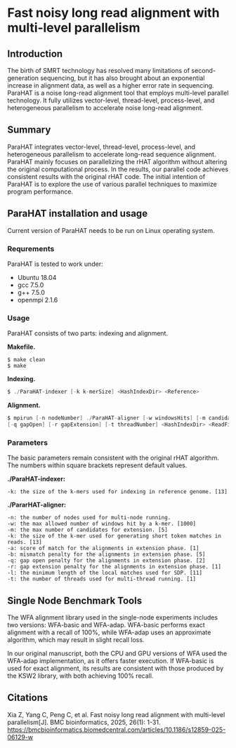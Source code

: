 # Fast noisy long read alignment with multi‑level parallelism

## Introduction

The birth of SMRT technology has resolved many limitations of second-generation sequencing, but it has also brought about an exponential increase in alignment data, as well as a higher error rate in sequencing. ParaHAT is a noise long-read alignment tool that employs multi-level parallel technology. It fully utilizes vector-level, thread-level, process-level, and heterogeneous parallelism to accelerate noise long-read alignment.

## Summary

ParaHAT integrates vector-level, thread-level, process-level, and heterogeneous parallelism to accelerate long-read sequence alignment. ParaHAT mainly focuses on parallelizing the rHAT algorithm without altering the original computational process. In the results, our parallel code achieves consistent results with the original rHAT code. The initial intention of ParaHAT is to explore the use of various parallel techniques to maximize program performance.

## ParaHAT installation and usage

Current version of ParaHAT needs to be run on Linux operating system.

### Requrements

ParaHAT is tested to work under:

* Ubuntu 18.04
* gcc 7.5.0
* g++ 7.5.0
* openmpi 2.1.6

### Usage

ParaHAT consists of two parts: indexing and alignment.

**Makefile.**

```
$ make clean
$ make
```

**Indexing.**

```c
$ ./ParaHAT-indexer [-k k-merSize] <HashIndexDir> <Reference>
```

**Alignment.**

```c
$ mpirun [-n nodeNumber] ./ParaHAT-aligner [-w windowsHits] [-m candidates] [-k kmerSize] [-a match] [-b mismatch]
[-q gapOpen] [-r gapExtension] [-t threadNumber] <HashIndexDir> <ReadFile> <Reference>
```

### Parameters

The basic parameters remain consistent with the original rHAT algorithm. The numbers within square brackets represent default values.

**./ParaHAT-indexer:**

```
-k: the size of the k-mers used for indexing in reference genome. [13]
```

**./PararHAT-aligner:**

```
-n: the number of nodes used for multi-node running.
-w: the max allowed number of windows hit by a k-mer. [1000]
-m: the max number of candidates for extension. [5]
-k: the size of the k-mer used for generating short token matches in reads. [13]
-a: score of match for the alignments in extension phase. [1]
-b: mismatch penalty for the alignments in extension phase. [5]
-q: gap open penalty for the alignments in extension phase. [2]
-r: gap extension penalty for the alignments in extension phase. [1]
-l: the minimum length of the local matches used for SDP. [11]
-t: the number of threads used for multi-thread running. [1]
```

## Single Node Benchmark Tools

The WFA alignment library used in the single-node experiments includes two versions: WFA-basic and WFA-adap. WFA-basic performs exact alignment with a recall of 100%, while WFA-adap uses an approximate algorithm, which may result in slight recall loss.

In our original manuscript, both the CPU and GPU versions of WFA used the WFA-adap implementation, as it offers faster execution. If WFA-basic is used for exact alignment, its results are consistent with those produced by the KSW2 library, with both achieving 100% recall.


## Citations

Xia Z, Yang C, Peng C, et al. Fast noisy long read alignment with multi-level parallelism[J]. BMC bioinformatics, 2025, 26(1): 1-31. https://bmcbioinformatics.biomedcentral.com/articles/10.1186/s12859-025-06129-w

